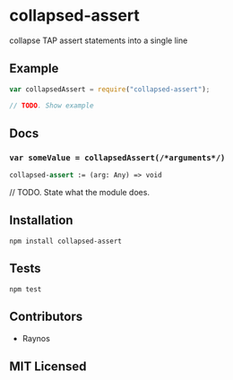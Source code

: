 # collapsed-assert

<!--
    [![build status][build-png]][build]
    [![Coverage Status][cover-png]][cover]
    [![Davis Dependency status][dep-png]][dep]
-->

<!-- [![NPM][npm-png]][npm] -->

collapse TAP assert statements into a single line

## Example

```js
var collapsedAssert = require("collapsed-assert");

// TODO. Show example
```

## Docs

### `var someValue = collapsedAssert(/*arguments*/)`

<!--
  This is a jsig notation of your interface.
  https://github.com/Raynos/jsig
-->
```ocaml
collapsed-assert := (arg: Any) => void
```

// TODO. State what the module does.

## Installation

`npm install collapsed-assert`

## Tests

`npm test`

## Contributors

 - Raynos

## MIT Licensed

  [build-png]: https://secure.travis-ci.org/Raynos/collapsed-assert.png
  [build]: https://travis-ci.org/Raynos/collapsed-assert
  [cover-png]: https://coveralls.io/repos/Raynos/collapsed-assert/badge.png
  [cover]: https://coveralls.io/r/Raynos/collapsed-assert
  [dep-png]: https://david-dm.org/Raynos/collapsed-assert.png
  [dep]: https://david-dm.org/Raynos/collapsed-assert
  [npm-png]: https://nodei.co/npm/collapsed-assert.png?stars&downloads
  [npm]: https://nodei.co/npm/collapsed-assert
